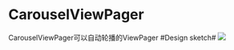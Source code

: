 # CarouselViewPager
CarouselViewPager可以自动轮播的ViewPager
#Design sketch#
![](http://i.imgur.com/iRcKAiS.gif)


